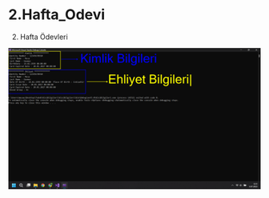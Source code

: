 # 2.Hafta_Odevi
2. Hafta Ödevleri
<img src="https://github.com/Todeb-Net-Bootcamp/odev-2-musauyumaz/blob/main/Ekran%20G%C3%B6r%C3%BCnt%C3%BCs%C3%BC%20(33).png" width="auto">
